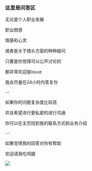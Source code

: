 ### 这里是问答区

无论是个人职业发展

职业困惑

情感和心灵

或者是关于猎头方面的种种疑问

只要是你觉得可以公开讨论的

都非常欢迎提issue

我会尽量在24小时内答复你

--

如果你的问题复杂度比较高

并且希望进行更私密的进行沟通

你可以在主页找到我的联系方式和业务介绍

--

如果觉得我的回答对你有帮助

欢迎请我吃鸡腿

![](https://user-images.githubusercontent.com/13960647/71870490-0e490580-3151-11ea-9dfb-b41ab7a0394e.jpg)
